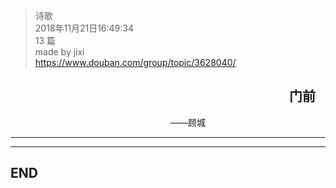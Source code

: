 > 诗歌  
> 2018年11月21日16:49:34         
> 13 篇  
>made by jixi  
>https://www.douban.com/group/topic/3628040/  


## &emsp;&emsp;&emsp;&emsp;&emsp;&emsp;&emsp;&emsp;&emsp;&emsp;&emsp;&emsp;&emsp;&emsp;&emsp;&emsp;&emsp;&emsp;&emsp;&emsp;&emsp; 门前      
&emsp;&emsp;&emsp;&emsp;&emsp;&emsp;&emsp;&emsp;&emsp;&emsp;&emsp;&emsp;&emsp;&emsp;&emsp;&emsp;&emsp;&emsp; ——顾城

----------







----------
## END

